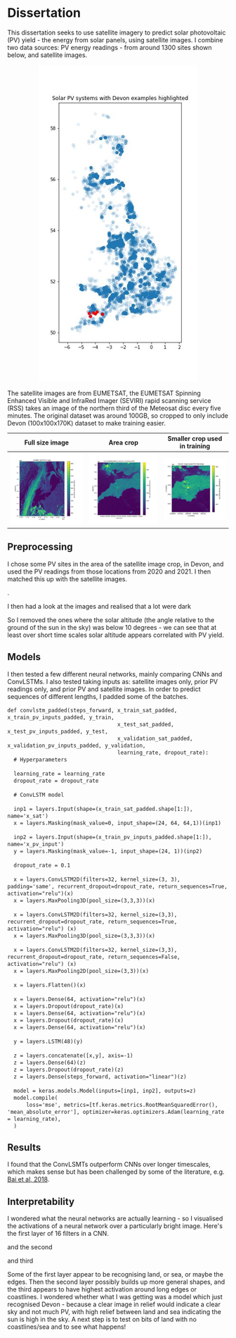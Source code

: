 # Dissertation

This dissertation seeks to use satellite imagery to predict solar photovoltaic (PV) yield - the energy from solar panels, using satellite images. I combine two data sources: PV energy readings - from around 1300 sites shown below, and satellite images. 

<p align="center">
  <img src="images/pv_sites.jpg">
</p>


The satellite images are from EUMETSAT, the EUMETSAT Spinning Enhanced Visible and InfraRed Imager (SEVIRI) rapid scanning service (RSS) takes an image of the northern third of the Meteosat disc every five minutes. The original dataset was around 100GB, so cropped to only include Devon (100x100x170K) dataset to make training easier. 


Full size image                   |   Area crop                | Smaller crop used in training
:---------------------------------:|:-------------------------:|:------------------------------------:|
![](images/Sat_HRV_full_plot.jpg)  | ![](images/larger_devon_crop.jpg) | ![](images/Sat_HRV_Devon.jpg)

## Preprocessing

I chose some PV sites in the area of the satellite image crop, in Devon, and used the PV readings from those locations from 2020 and 2021. I then matched this up with the satellite images. 

[](images/uk_pv_devon.png)

[](images/uk_sat_devon.png). 

I then had a look at the images and realised that a lot were dark 

[](images/preprocessed_images.png)

So I removed the ones where the solar altitude (the angle relative to the ground of the sun in the sky) was below 10 degrees - we can see that at least over short time scales solar altitude appears correlated with PV yield. 

[](images/altitude_pv_yield_two_weeks.png)

## Models

I then tested a few different neural networks, mainly comparing CNNs and ConvLSTMs. I also tested taking inputs as: satellite images only, prior PV readings only, and prior PV and satellite images. In order to predict sequences of different lengths, I padded some of the batches. 

```
def convlstm_padded(steps_forward, x_train_sat_padded, x_train_pv_inputs_padded, y_train, 
                                   x_test_sat_padded, x_test_pv_inputs_padded, y_test, 
                                   x_validation_sat_padded, x_validation_pv_inputs_padded, y_validation, 
                                   learning_rate, dropout_rate):
  # Hyperparameters

  learning_rate = learning_rate
  dropout_rate = dropout_rate 
  
  # ConvLSTM model 

  inp1 = layers.Input(shape=(x_train_sat_padded.shape[1:]), name='x_sat')
  x = layers.Masking(mask_value=0, input_shape=(24, 64, 64,1))(inp1)

  inp2 = layers.Input(shape=(x_train_pv_inputs_padded.shape[1:]), name='x_pv_input')
  y = layers.Masking(mask_value=-1, input_shape=(24, 1))(inp2)

  dropout_rate = 0.1

  x = layers.ConvLSTM2D(filters=32, kernel_size=(3, 3), padding='same', recurrent_dropout=dropout_rate, return_sequences=True, activation="relu")(x)
  x = layers.MaxPooling3D(pool_size=(3,3,3))(x)

  x = layers.ConvLSTM2D(filters=32, kernel_size=(3,3), recurrent_dropout=dropout_rate, return_sequences=True, activation="relu") (x)
  x = layers.MaxPooling3D(pool_size=(3,3,3))(x)

  x = layers.ConvLSTM2D(filters=32, kernel_size=(3,3), recurrent_dropout=dropout_rate, return_sequences=False, activation="relu") (x)
  x = layers.MaxPooling2D(pool_size=(3,3))(x)

  x = layers.Flatten()(x)

  x = layers.Dense(64, activation="relu")(x)
  x = layers.Dropout(dropout_rate)(x)
  x = layers.Dense(64, activation="relu")(x)
  x = layers.Dropout(dropout_rate)(x)
  x = layers.Dense(64, activation="relu")(x)

  y = layers.LSTM(48)(y)

  z = layers.concatenate([x,y], axis=-1)
  z = layers.Dense(64)(z)
  z = layers.Dropout(dropout_rate)(z)
  z = layers.Dense(steps_forward, activation="linear")(z)

  model = keras.models.Model(inputs=[inp1, inp2], outputs=z)
  model.compile(
      loss='mse', metrics=[tf.keras.metrics.RootMeanSquaredError(), 'mean_absolute_error'], optimizer=keras.optimizers.Adam(learning_rate = learning_rate),
  )

```

## Results

I found that the ConvLSMTs outperform CNNs over longer timescales, which makes sense but has been challenged by some of the literature, e.g. [Bai et al, 2018](https://arxiv.org/abs/1803.01271). 

[](images/results.png)

## Interpretability

I wondered what the neural networks are actually learning - so I visualised the activations of a neural network over a particularly bright image. Here's the first layer of 16 filters in a CNN. 

[](images/case_a_1.png)

and the second

[](images/case_a_2.png)

and third

[](images/case_a_2.png)

Some of the first layer appear to be recognising land, or sea, or maybe the edges. Then the second layer possibly builds up more general shapes, and the third appears to have highest activation around long edges or coastlines. I wondered whether what I was getting was a model which just recognised Devon - because a clear image in relief would indicate a clear sky and not much PV, with high relief between land and sea indicating the sun is high in the sky. A next step is to test on bits of land with no coastlines/sea and to see what happens!
